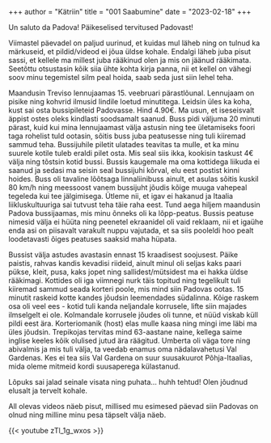 +++
author = "Kätriin"
title = "001 Saabumine"
date = "2023-02-18"
+++

Un saluto da Padova! Päikeselised tervitused Padovast! 

Viimastel päevadel on paljud uurinud, et kuidas mul läheb ning on tulnud ka märkuseid, et pildid/videod ei jõua üldse kohale. Endalgi läheb juba pisut sassi, et kellele ma millest juba rääkinud olen ja mis on jäänud rääkimata. Seetõttu otsustasin kõik siia ühte kohta kirja panna, nii et kellel on vähegi soov minu tegemistel silm peal hoida, saab seda just siin lehel teha.

Maandusin Treviso lennujaamas 15. veebruari pärastlõunal. Lennujaam on pisike ning kohvrid ilmusid lindile loetud minutitega. Leidsin üles ka koha, kust sai osta bussipileteid Padovasse. Hind 4.90€. Ma usun, et iseseisvalt äppist ostes oleks kindlasti soodsamalt saanud. Buss pidi väljuma 20 minuti pärast, kuid kui mina lennujaamast välja astusin ning tee ületamiseks foori taga rohelist tuld ootasin, sõitis buss juba peatusesse ning tuli kiiremad sammud teha. Bussijuhile piletit ulatades teavitas ta mulle, et ka minu suurele kotile tuleb eraldi pilet osta. Mis seal siis ikka, kookisin taskust 4€ välja ning tõstsin kotid bussi. Bussis kaugemale ma oma kottidega liikuda ei saanud ja sedasi ma seisin seal bussijuhi kõrval, elu eest postist kinni hoides. Buss oli tavaline lõõtsaga linnaliinibuss ainult, et asulas sõitis kuskil 80 km/h ning meessoost vanem bussijuht jõudis kõige muuga vahepeal tegeleda kui tee jälgimisega. Ütleme nii, et igav ei hakanud ja Itaalia liikluskultuuriga sai tutvust teha täie raha eest. Tund aega hiljem maandusin Padova bussijaamas, mis minu õnneks oli ka lõpp-peatus. Bussis peatuse nimesid välja ei hüüta ning peenetel ekraanidel oli vaid reklaam, nii et igaühe enda asi on piisavalt varakult nuppu vajutada, et sa siis pooleldi hoo pealt loodetavasti õiges peatuses saaksid maha hüpata.

Bussist välja astudes avastasin ennast 15 kraadisest soojusest. Päike paistis, rahvas kandis kevadisi riideid, ainult minul oli seljas kaks paari pükse, kleit, pusa, kaks jopet ning sallidest/mütsidest ma ei hakka üldse rääkimagi. Kottides oli iga viimnegi nurk täis topitud ning tegelikult tuli kiiremad sammud seada korteri poole, mis mind siin Padovas ootas. 15 minutit raskeid kotte kandes jõudsin leemendades südalinna. Kõige raskem osa oli veel ees - kotid tuli kanda neljandale korrusele, lifte siin majades ilmselgelt ei ole. Kolmandale korrusele jõudes oli tunne, et nüüd viskab küll pildi eest ära. Korteriomanik (host) elas mulle kaasa ning mingi ime läbi ma üles jõudsin. Trepikojas tervitas mind 63-aastane naine, kellega saime inglise keeles kõik olulised jutud ära räägitud. Umberta oli väga tore ning abivalmis ja mis tuli välja, ta veedab enamus oma nädalavahetusi Val Gardenas. Kes ei tea siis Val Gardena on suur suusakuurot Põhja-Itaalias, mida oleme mitmeid kordi suusaperega külastanud.

Lõpuks sai jalad seinale visata ning puhata… huhh tehtud! Olen jõudnud elusalt ja tervelt kohale.

All olevas videos näeb pisut, millised mu esimesed päevad siin Padovas on olnud ning milline minu pesa täpselt välja näeb. 

{{< youtube zTl_1g_wxos >}}

